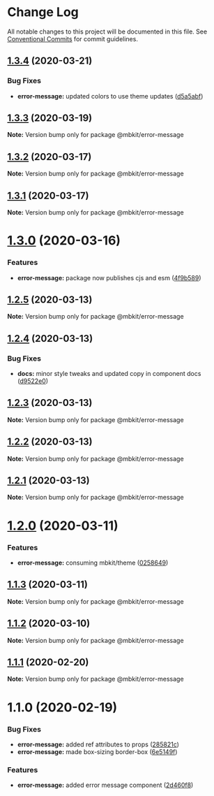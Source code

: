 # Change Log

All notable changes to this project will be documented in this file.
See [Conventional Commits](https://conventionalcommits.org) for commit guidelines.

## [1.3.4](https://github.com/mindbody/design-system/compare/@mbkit/error-message@1.3.3...@mbkit/error-message@1.3.4) (2020-03-21)


### Bug Fixes

* **error-message:** updated colors to use theme updates ([d5a5abf](https://github.com/mindbody/design-system/commit/d5a5abf05d3c62052128a52f0399926eabff0588))





## [1.3.3](https://github.com/mindbody/design-system/compare/@mbkit/error-message@1.3.2...@mbkit/error-message@1.3.3) (2020-03-19)

**Note:** Version bump only for package @mbkit/error-message





## [1.3.2](https://github.com/mindbody/mbkit/compare/@mbkit/error-message@1.3.1...@mbkit/error-message@1.3.2) (2020-03-17)

**Note:** Version bump only for package @mbkit/error-message





## [1.3.1](https://github.com/mindbody/design-system/compare/@mbkit/error-message@1.3.0...@mbkit/error-message@1.3.1) (2020-03-17)

**Note:** Version bump only for package @mbkit/error-message





# [1.3.0](https://github.com/mindbody/design-system/compare/@mbkit/error-message@1.2.5...@mbkit/error-message@1.3.0) (2020-03-16)


### Features

* **error-message:** package now publishes cjs and esm ([4f9b589](https://github.com/mindbody/design-system/commit/4f9b589453595de1368fc335bb0b31f83b3eace2))





## [1.2.5](https://github.com/mindbody/design-system/compare/@mbkit/error-message@1.2.4...@mbkit/error-message@1.2.5) (2020-03-13)

**Note:** Version bump only for package @mbkit/error-message





## [1.2.4](https://github.com/mindbody/design-system/compare/@mbkit/error-message@1.2.3...@mbkit/error-message@1.2.4) (2020-03-13)


### Bug Fixes

* **docs:** minor style tweaks and updated copy in component docs ([d9522e0](https://github.com/mindbody/design-system/commit/d9522e0f1470800e3103793208e24a84739a5888))





## [1.2.3](https://github.com/mindbody/design-system/compare/@mbkit/error-message@1.2.2...@mbkit/error-message@1.2.3) (2020-03-13)

**Note:** Version bump only for package @mbkit/error-message





## [1.2.2](https://github.com/mindbody/design-system/compare/@mbkit/error-message@1.2.1...@mbkit/error-message@1.2.2) (2020-03-13)

**Note:** Version bump only for package @mbkit/error-message





## [1.2.1](https://github.com/mindbody/design-system/compare/@mbkit/error-message@1.2.0...@mbkit/error-message@1.2.1) (2020-03-13)

**Note:** Version bump only for package @mbkit/error-message





# [1.2.0](https://github.com/mindbody/design-system/compare/@mbkit/error-message@1.1.3...@mbkit/error-message@1.2.0) (2020-03-11)


### Features

* **error-message:** consuming mbkit/theme ([0258649](https://github.com/mindbody/design-system/commit/02586497eba6685828aebe26914af6a0d381c7a5))





## [1.1.3](https://github.com/mindbody/design-system/compare/@mbkit/error-message@1.1.2...@mbkit/error-message@1.1.3) (2020-03-11)

**Note:** Version bump only for package @mbkit/error-message





## [1.1.2](https://github.com/mindbody/design-system/compare/@mbkit/error-message@1.1.1...@mbkit/error-message@1.1.2) (2020-03-10)

**Note:** Version bump only for package @mbkit/error-message





## [1.1.1](https://github.com/mindbody/design-system/compare/@mbkit/error-message@1.1.0...@mbkit/error-message@1.1.1) (2020-02-20)

**Note:** Version bump only for package @mbkit/error-message





# 1.1.0 (2020-02-19)


### Bug Fixes

* **error-message:** added ref attributes to props ([285821c](https://github.com/mindbody/design-system/commit/285821c86d037bbaa4c0a61936aacd3e889b649c))
* **error-message:** made box-sizing border-box ([6e5149f](https://github.com/mindbody/design-system/commit/6e5149f5477425816f570e7cb5a530f72df29793))


### Features

* **error-message:** added error message component ([2d460f8](https://github.com/mindbody/design-system/commit/2d460f8c1f132024bd3bd5444e1cdcdf9ce79ed5))
